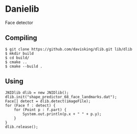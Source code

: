 # Danielib
Face detector

## Compiling
```
$ git clone https://github.com/davisking/dlib.git lib/dlib
$ mkdir build
$ cd build/
$ cmake ..
$ cmake --build .
```
## Using
```
JNIDlib dlib = new JNIDlib();
dlib.init("shape_predictor_68_face_landmarks.dat");
Face[] detect = dlib.detect(imageFile);
for (Face f : detect) {
    for (Point p : f.part) {
        System.out.println(p.x + " " + p.y);
    }
}
dlib.release();
```
